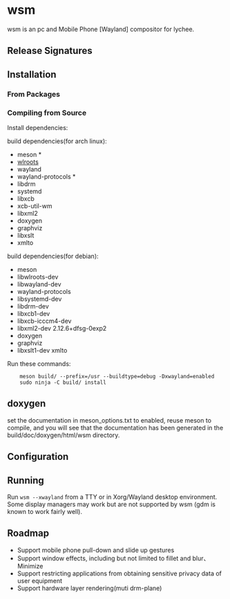 # wsm
wsm is an pc and Mobile Phone [Wayland] compositor for lychee.

## Release Signatures

## Installation

### From Packages

### Compiling from Source
Install dependencies:

build dependencies(for arch linux):
* meson \*
* [wlroots]
* wayland
* wayland-protocols \*
* libdrm
* systemd
* libxcb
* xcb-util-wm
* libxml2
* doxygen
* graphviz
* libxslt
* xmlto

build dependencies(for debian):
* meson 
* libwlroots-dev 
* libwayland-dev
* wayland-protocols
* libsystemd-dev
* libdrm-dev
* libxcb1-dev
* libxcb-icccm4-dev
* libxml2-dev 2.12.6+dfsg-0exp2
* doxygen
* graphviz
* libxslt1-dev xmlto

Run these commands:
```shell
    meson build/ --prefix=/usr --buildtype=debug -Dxwayland=enabled
    sudo ninja -C build/ install
```

## doxygen
set the documentation in meson_options.txt to enabled, reuse meson to compile, and you will see that the documentation has been generated in the build/doc/doxygen/html/wsm directory.

## Configuration


## Running
Run `wsm --xwayland` from a TTY or in Xorg/Wayland desktop environment. Some display managers may work but are not supported by wsm (gdm is known to work fairly well).

## Roadmap
* Support mobile phone pull-down and slide up gestures
* Support window effects, including but not limited to fillet and blur、Minimize 
* Support restricting applications from obtaining sensitive privacy data of user equipment
* Support hardware layer rendering(muti drm-plane)

[wlroots]: https://gitlab.freedesktop.org/wlroots/wlroots

